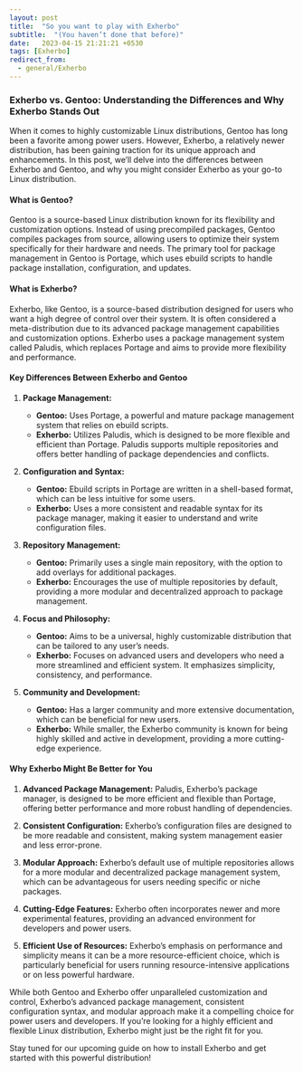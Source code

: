 ```yaml
---
layout: post
title:  "So you want to play with Exherbo"
subtitle:  "(You haven’t done that before)"
date:   2023-04-15 21:21:21 +0530
tags: [Exherbo]
redirect_from:
  - general/Exherbo
---
```


### Exherbo vs. Gentoo: Understanding the Differences and Why Exherbo Stands Out

When it comes to highly customizable Linux distributions, Gentoo has long been a favorite among power users. However, Exherbo, a relatively newer distribution, has been gaining traction for its unique approach and enhancements. In this post, we’ll delve into the differences between Exherbo and Gentoo, and why you might consider Exherbo as your go-to Linux distribution.

#### What is Gentoo?

Gentoo is a source-based Linux distribution known for its flexibility and customization options. Instead of using precompiled packages, Gentoo compiles packages from source, allowing users to optimize their system specifically for their hardware and needs. The primary tool for package management in Gentoo is Portage, which uses ebuild scripts to handle package installation, configuration, and updates.

#### What is Exherbo?

Exherbo, like Gentoo, is a source-based distribution designed for users who want a high degree of control over their system. It is often considered a meta-distribution due to its advanced package management capabilities and customization options. Exherbo uses a package management system called Paludis, which replaces Portage and aims to provide more flexibility and performance.

#### Key Differences Between Exherbo and Gentoo

1. **Package Management:**
   - **Gentoo:** Uses Portage, a powerful and mature package management system that relies on ebuild scripts.
   - **Exherbo:** Utilizes Paludis, which is designed to be more flexible and efficient than Portage. Paludis supports multiple repositories and offers better handling of package dependencies and conflicts.

2. **Configuration and Syntax:**
   - **Gentoo:** Ebuild scripts in Portage are written in a shell-based format, which can be less intuitive for some users.
   - **Exherbo:** Uses a more consistent and readable syntax for its package manager, making it easier to understand and write configuration files.

3. **Repository Management:**
   - **Gentoo:** Primarily uses a single main repository, with the option to add overlays for additional packages.
   - **Exherbo:** Encourages the use of multiple repositories by default, providing a more modular and decentralized approach to package management.

4. **Focus and Philosophy:**
   - **Gentoo:** Aims to be a universal, highly customizable distribution that can be tailored to any user’s needs.
   - **Exherbo:** Focuses on advanced users and developers who need a more streamlined and efficient system. It emphasizes simplicity, consistency, and performance.

5. **Community and Development:**
   - **Gentoo:** Has a larger community and more extensive documentation, which can be beneficial for new users.
   - **Exherbo:** While smaller, the Exherbo community is known for being highly skilled and active in development, providing a more cutting-edge experience.

#### Why Exherbo Might Be Better for You

1. **Advanced Package Management:** Paludis, Exherbo’s package manager, is designed to be more efficient and flexible than Portage, offering better performance and more robust handling of dependencies.

2. **Consistent Configuration:** Exherbo’s configuration files are designed to be more readable and consistent, making system management easier and less error-prone.

3. **Modular Approach:** Exherbo’s default use of multiple repositories allows for a more modular and decentralized package management system, which can be advantageous for users needing specific or niche packages.

4. **Cutting-Edge Features:** Exherbo often incorporates newer and more experimental features, providing an advanced environment for developers and power users.

5. **Efficient Use of Resources:** Exherbo’s emphasis on performance and simplicity means it can be a more resource-efficient choice, which is particularly beneficial for users running resource-intensive applications or on less powerful hardware.


While both Gentoo and Exherbo offer unparalleled customization and control, Exherbo’s advanced package management, consistent configuration syntax, and modular approach make it a compelling choice for power users and developers. If you’re looking for a highly efficient and flexible Linux distribution, Exherbo might just be the right fit for you.

Stay tuned for our upcoming guide on how to install Exherbo and get started with this powerful distribution!

